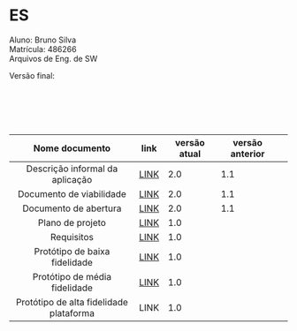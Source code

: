 # ES
 Aluno: Bruno Silva <br>
 Matrícula: 486266 <br>
 Arquivos de Eng. de SW <br>
 
 
 Versão final:
 
  <br>
  <br>
  <br>
  <br>
 
 | Nome documento  | link | versão atual  | versão anterior   |   |
|:-:|------------------------------------|---|---|---|
| Descrição informal da aplicação |  [LINK](https://drive.google.com/file/d/1guDHdE0r0xIPZ_OQ5wSVZn0NmOVRUXvc/view?usp=sharing) | 2.0 | 1.1 |   |
| Documento de viabilidade | [LINK](https://drive.google.com/file/d/1yJzfHYNy8qNIY_EzuYpZ1WwwIAtbkaW4/view?usp=sharing) | 2.0 | 1.1 |   |
| Documento de abertura |  [LINK](https://drive.google.com/file/d/1r57GDRLUiPtA8RUFe1BP3RxfV_IM67ud/view?usp=sharing) | 2.0 | 1.1 |   |
|  Plano de projeto |  [LINK](https://drive.google.com/file/d/1uVdG7a6_8xgAyRJt1xXxS34kNyxu9wC-/view?usp=sharing) | 1.0 |   |   |
|  Requisitos | [LINK](https://drive.google.com/file/d/1B73Qbr01jRQPuwMgqn0qpIr7E-zEc1M7/view?usp=sharing) | 1.0 |   |   |
|  Protótipo de baixa fidelidade | [LINK]([https://drive.google.com/file/d/1BOvtqul5SiRbHtFBMZhX5AvWe7U_EMZh/view?usp=sharing]) | 1.0 |   |   |
|  Protótipo de média fidelidade | [LINK]([https://drive.google.com/file/d/1BOvtqul5SiRbHtFBMZhX5AvWe7U_EMZh/view?usp=sharing]) | 1.0 |   |   |
|  Protótipo de alta fidelidade plataforma |  LINK | 1.0  |   |   |

 

